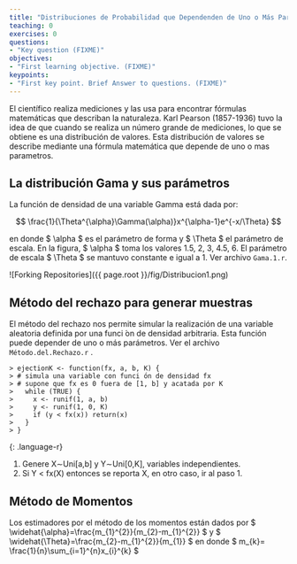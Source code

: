 ```yaml
---
title: "Distribuciones de Probabilidad que Dependenden de Uno o Más Parámetros"
teaching: 0
exercises: 0
questions:
- "Key question (FIXME)"
objectives:
- "First learning objective. (FIXME)"
keypoints:
- "First key point. Brief Answer to questions. (FIXME)"
---
```


El científico realiza mediciones y las usa para encontrar fórmulas matemáticas que describan la naturaleza. Karl Pearson (1857-1936) tuvo la idea de que cuando se realiza un número grande de mediciones, lo que se obtiene es una distribución de valores. Esta distribución de valores se describe mediante una fórmula matemática que depende de uno o mas parametros.

## La distribución Gama y sus parámetros
La función de densidad de una variable Gamma está dada por:

$$ \frac{1}{\Theta^{\alpha}\Gamma(\alpha)}x^{\alpha-1}e^{-x/\Theta} $$

en donde $ \alpha $ es el parámetro de forma y $ \Theta $ el parámetro de escala. En la figura, $ \alpha $ toma los valores 1.5, 2, 3, 4.5, 6. El parámetro de escala $ \Theta $ se mantuvo constante e igual a 1. Ver archivo `Gama.1.r`.

![Forking Repositories]({{ page.root }}/fig/Distribucion1.png)

## Método del rechazo para generar muestras
El método del rechazo nos permite simular la realización de una variable aleatoria definida por una funci ́on de densidad arbitraria. Esta función puede depender de uno o más parámetros. Ver el archivo `Método.del.Rechazo.r` .

~~~
> ejectionK <- function(fx, a, b, K) {
> # simula una variable con funci ́on de densidad fx
> # supone que fx es 0 fuera de [1, b] y acatada por K
>   while (TRUE) {
>     x <- runif(1, a, b)
>     y <- runif(1, 0, K)
>     if (y < fx(x)) return(x)
>   }
> }
~~~
{: .language-r}

1. Genere X∼Uni[a,b] y Y∼Uni[0,K], variables independientes.
2. Si Y < fx(X) entonces se reporta X, en otro caso, ir al paso 1.

## Método de Momentos
Los estimadores por el método de los momentos están dados por $ \widehat{\alpha}=\frac{m_{1}^{2}}{m_{2}-m_{1}^{2}} $ y $ \widehat{\Theta}=\frac{m_{2}-m_{1}^{2}}{m_{1}} $ en donde $ m_{k}= \frac{1}{n}\sum_{i=1}^{n}x_{i}^{k} $
